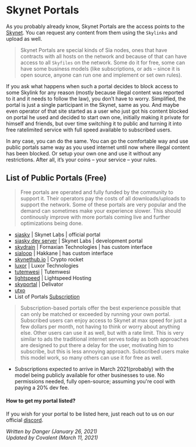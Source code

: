 # Skynet Portals
As you probably already know, Skynet Portals are the access points to the [Skynet](/skynet/introduction/index.html). You can request any content from them using the `Skylinks` and upload as well.

>Skynet Portals are special kinds of Sia nodes, ones that have contracts with all hosts on the network and because of that can have access to all `Skyfiles` on the network. Some do it for free, some can have some business models (like subscriptions, or ads – since it is open source, anyone can run one and implement or set own rules).

If you ask what happens when such a portal decides to block access to some Skylink for any reason (mostly because illegal content was reported to it and it needs to follow the law), you don’t have to worry. Simplified, the portal is just a single participant in the Skynet, same as you. And maybe even operator of that site started as a user who just got his content blocked on portal he used and decided to start own one, initially making it private for himself and friends, but over time switching it to public and turning it into free ratelimited service with full speed available to subscribed users.

In any case, you can do the same. You can go the comfortable way and use public portals same way as you used internet until now where illegal content has been blocked. Or setup your own one and use it without any restrictions. After all, it’s your coins – your service – your rules.

## List of Public Portals (Free)
>Free portals are operated and fully funded by the community to support it. Their operators pay the costs of all downloads/uploads to support the network. Some of these portals are very popular and the demand can sometimes make your experience slower. This should continously improve with more portals coming live and further optimizations being done.

- [siasky](https://siasky.net) | Skynet Labs | official portal
- [siasky dev server](https://siasky.dev) | Skynet Labs | development portal
- [skydrain](https://skydrain.net) | Fornaxian Technologies | has custom interface
- [sialoop](https://sialoop.net) | Hakkane | has custom interface
- [skynethub.io](https://skynethub.io) | Crypto rocket
- [luxor](https://skynet.luxor.tech) | Luxor Technologies
- [tutemwesi](https://skynet.tutemwesi.com) | Tutemwesi
- [lightspeed](https://vault.lightspeedhosting.com) | Lightspeed Hosting
- [skyportal](https://skyportal.xyz) | Delivator
- [utxo](https://skynet.utxo.no)
- List of Portals [Subscription](/skynet/monetized/index.html)
>Subscription-based portals offer the best experience possible that can only be matched or exceeded by running your own portal. Subscribed users can enjoy access to Skynet at max speed for just a few dollars per month, not having to think or worry about anything else. Other users can use it as well, but with a rate limit. This is very similar to ads the traditional internet serves today as both approaches are designed to put there a delay for the user, motivating him to subscribe, but this is less annoying approach. Subscribed users make this model work, so many others can use it for free as well.

- Subscriptions expected to arrive in March 2021(probably) with the model being publicly available for other businesses to use. No permissions needed, fully open-source; assuming you're cool with paying a 20% dev fee.

#### How to get my portal listed?
If you wish for your portal to be listed here, just reach out to us on our official [discord](https://discord.gg/invite/sia).

*Written by Danger (January 26, 2021)*  
*Updated by Covalent (March 11, 2021)*

